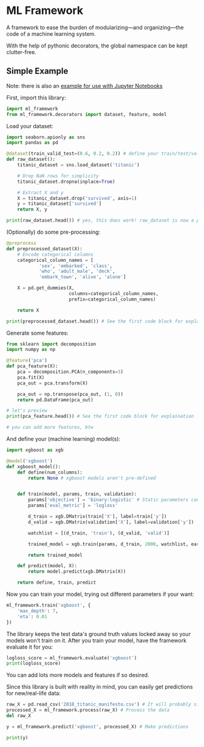 # ML Framework

A framework to ease the burden of modularizing—and organizing—the code of a machine learning system.

With the help of pythonic decorators, the global namespace can be kept clutter-free.

## Simple Example
Note: there is also an [example for use with Jupyter Notebooks](demo.ipynb)

First, import this library:

```python
import ml_framework
from ml_framework.decorators import dataset, feature, model
```

Load your dataset:

```python
import seaborn.apionly as sns
import pandas as pd

@dataset(train_valid_test=(0.6, 0.2, 0.2)) # define your train/test/validation data splits
def raw_dataset():
    titanic_dataset = sns.load_dataset('titanic')

    # Drop NaN rows for simplicity
    titanic_dataset.dropna(inplace=True)

    # Extract X and y
    X = titanic_dataset.drop('survived', axis=1)
    y = titanic_dataset['survived']
    return X, y

print(raw_dataset.head()) # yes, this does work! raw_dataset is now a pandas DataFrame
```

(Optionally) do some pre-processing:

```python
@preprocess
def preprocessed_dataset(X):
    # Encode categorical columns
    categorical_column_names = [
            'sex', 'embarked', 'class',
            'who', 'adult_male', 'deck',
            'embark_town', 'alive', 'alone']

    X = pd.get_dummies(X,
                       columns=categorical_column_names,
                       prefix=categorical_column_names)

    return X

print(preprocessed_dataset.head()) # See the first code block for explaination
```

Generate some features:

```python
from sklearn import decomposition
import numpy as np

@feature('pca')
def pca_feature(X):
    pca = decomposition.PCA(n_components=3)
    pca.fit(X)
    pca_out = pca.transform(X)

    pca_out = np.transpose(pca_out, (1, 0))
    return pd.DataFrame(pca_out)

# let's preview
print(pca_feature.head()) # See the first code block for explaination

# you can add more features, btw
```

And define your (machine learning) model(s):

```python
import xgboost as xgb

@model('xgboost')
def xgboost_model():
    def define(num_columns):
        return None # xgboost models aren't pre-defined


    def train(model, params, train, validation):
        params['objective'] = 'binary:logistic' # Static parameters can be defined here
        params['eval_metric'] = 'logloss'

        d_train = xgb.DMatrix(train['X'], label=train['y'])
        d_valid = xgb.DMatrix(validation['X'], label=validation['y'])

        watchlist = [(d_train, 'train'), (d_valid, 'valid')]

        trained_model = xgb.train(params, d_train, 2000, watchlist, early_stopping_rounds=50, verbose_eval=10)

        return trained_model

    def predict(model, X):
        return model.predict(xgb.DMatrix(X))

    return define, train, predict
```

Now you can train your model, trying out different parameters if your want:

```python
ml_framework.train('xgboost', {
    'max_depth': 7,
    'eta': 0.01
})
```

The library keeps the test data's ground truth values locked away so your models won't train on it.
After you train your model, have the framework evaluate it for you:

```python
logloss_score = ml_framework.evaluate('xgboost')
print(logloss_score)
```

You can add lots more models and features if so desired.

Since this library is built with reality in mind, you can easily get predictions for new/real-life data:

```python
raw_X = pd.read_csv('2018_titanic_manifesto.csv') # It will probably sink, but we don't know who will survive
processed_X = ml_framework.process(raw_X) # Process the data
del raw_X

y = ml_framework.predict('xgboost', processed_X) # Make predictions

print(y)
```
